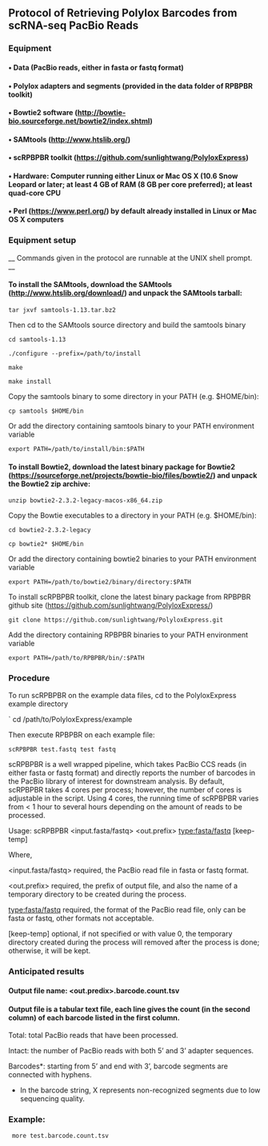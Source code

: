 ## Protocol of Retrieving Polylox Barcodes from scRNA-seq PacBio Reads

### Equipment
#### • Data (PacBio reads, either in fasta or fastq format)
#### • Polylox adapters and segments (provided in the data folder of RPBPBR toolkit)
#### • Bowtie2 software (http://bowtie-bio.sourceforge.net/bowtie2/index.shtml)
#### • SAMtools (http://www.htslib.org/)
#### • scRPBPBR toolkit (https://github.com/sunlightwang/PolyloxExpress) 
#### • Hardware: Computer running either Linux or Mac OS X (10.6 Snow Leopard or later; at least 4 GB of RAM (8 GB per core preferred); at least quad-core CPU
#### • Perl (https://www.perl.org/) by default already installed in Linux or Mac OS X computers

### Equipment setup
__ Commands given in the protocol are runnable at the UNIX shell prompt. __


#### To install the SAMtools, download the SAMtools (http://www.htslib.org/download/) and unpack the SAMtools tarball: 

   ` tar jxvf samtools-1.13.tar.bz2 `

Then cd to the SAMtools source directory and build the samtools binary

   ` cd samtools-1.13 `

   ` ./configure --prefix=/path/to/install `

   ` make `

   ` make install `


Copy the samtools binary to some directory in your PATH (e.g. $HOME/bin):

   ` cp samtools $HOME/bin `

Or add the directory containing samtools binary to your PATH environment variable

   ` export PATH=/path/to/install/bin:$PATH `



#### To install Bowtie2, download the latest binary package for Bowtie2 (https://sourceforge.net/projects/bowtie-bio/files/bowtie2/) and unpack the Bowtie2 zip archive:


` unzip bowtie2-2.3.2-legacy-macos-x86_64.zip `


Copy the Bowtie executables to a directory in your PATH (e.g. $HOME/bin):



` cd bowtie2-2.3.2-legacy `


` cp bowtie2* $HOME/bin `


Or add the directory containing bowtie2 binaries to your PATH environment variable


` export PATH=/path/to/bowtie2/binary/directory:$PATH `



To install scRPBPBR toolkit, clone the latest binary package from RPBPBR github site (https://github.com/sunlightwang/PolyloxExpress/) 


` git clone https://github.com/sunlightwang/PolyloxExpress.git `


Add the directory containing RPBPBR binaries to your PATH environment variable


` export PATH=/path/to/RPBPBR/bin/:$PATH `


### Procedure
 
To run scRPBPBR on the example data files, cd to the PolyloxExpress example directory


` cd /path/to/PolyloxExpress/example


Then execute RPBPBR on each example file:  


` scRPBPBR test.fastq test fastq `



scRPBPBR is a well wrapped pipeline, which takes PacBio CCS reads (in either fasta or fastq format) and directly reports the number of barcodes in the PacBio library of interest for downstream analysis. By default, scRPBPBR takes 4 cores per process; however, the number of cores is adjustable in the script. Using 4 cores, the running time of scRPBPBR varies from < 1 hour to several hours depending on the amount of reads to be processed. 


Usage: scRPBPBR <input.fasta/fastq> <out.prefix> <type:fasta/fastq> [keep-temp] 



Where, 

<input.fasta/fastq> required, the PacBio read file in fasta or fastq format. 


<out.prefix> required, the prefix of output file, and also the name of a temporary directory to be created during the process. 


<type:fasta/fastq> required, the format of the PacBio read file, only can be fasta or fastq, other formats not acceptable. 


[keep-temp] optional, if not specified or with value 0, the temporary directory created during the process will removed after the process is done; otherwise, it will be kept. 



### Anticipated results

#### Output file name: <out.predix>.barcode.count.tsv 
#### Output file is a tabular text file, each line gives the count (in the second column) of each barcode listed in the first column. 

Total: total PacBio reads that have been processed. 


Intact: the number of PacBio reads with both 5’ and 3’ adapter sequences. 


Barcodes*: starting from 5’ and end with 3’, barcode segments are connected with hyphens. 


* In the barcode string, X represents non-recognized segments due to low sequencing quality. 



### Example: 
` more test.barcode.count.tsv `



